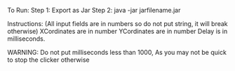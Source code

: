 To Run:
Step 1: Export as Jar
Step 2: java -jar jarfilename.jar

Instructions: (All input fields are in numbers so do not put string, it will break otherwise)
XCordinates are in number
YCordinates are in number
Delay is in milliseconds. 

WARNING: Do not put milliseconds less than 1000, As you may not be quick to stop the clicker otherwise
